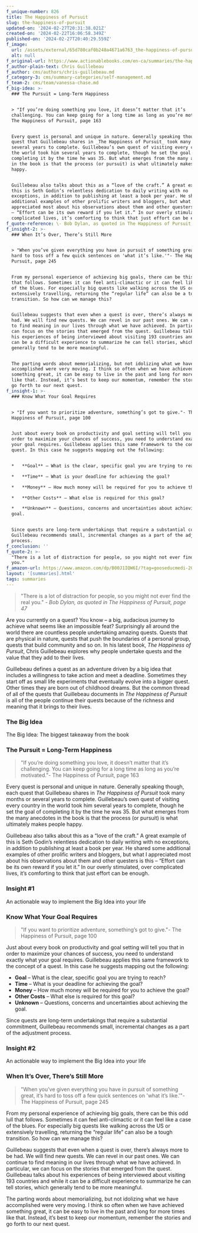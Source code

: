 ```yaml
---
f_unique-number: 826
title: The Happiness of Pursuit
slug: the-happiness-of-pursuit
updated-on: '2024-02-27T20:31:38.021Z'
created-on: '2024-02-22T16:06:58.349Z'
published-on: '2024-02-27T20:40:29.559Z'
f_image:
  url: /assets/external/65d780caf0b248a4671a6763_the-happiness-of-pursuit.jpeg
  alt: null
f_original-url: https://www.actionablebooks.com/en-ca/summaries/the-happiness-of-pursuit/
f_author-plain-text: Chris Guillebeau
f_author: cms/authors/chris-guillebeau.md
f_category-3: cms/summary-categories/self-management.md
f_team-2: cms/team/vanessa-chase.md
f_big-idea: >-
  ### The Pursuit = Long-Term Happiness


  > "If you’re doing something you love, it doesn’t matter that it’s
  challenging. You can keep going for a long time as long as you’re motivated."-
  The Happiness of Pursuit, page 163


  Every quest is personal and unique in nature. Generally speaking though, each
  quest that Guillebeau shares in _The Happiness of Pursuit_ took many months or
  several years to complete. Guillebeau’s own quest of visiting every country in
  the world took him several years to complete, though he set the goal of
  completing it by the time he was 35. But what emerges from the many anecdotes
  in the book is that the process (or pursuit) is what ultimately makes people
  happy.


  Guillebeau also talks about this as a “love of the craft.” A great example of
  this is Seth Godin’s relentless dedication to daily writing with no
  exceptions, in addition to publishing at least a book per year. He shared some
  additional examples of other prolific writers and bloggers, but what I
  appreciated most about his observations about them and other questers is this
  – “Effort can be its own reward if you let it.” In our overly stimulated, over
  complicated lives, it’s comforting to think that just effort can be enough.
f_quote-reference: \- Bob Dylan, as quoted in The Happiness of Pursuit, page 47
f_insight-2: >-
  ### When It’s Over, There’s Still More


  > "When you’ve given everything you have in pursuit of something great, it’s
  hard to toss off a few quick sentences on 'what it’s like.'"- The Happiness of
  Pursuit, page 245


  From my personal experience of achieving big goals, there can be this odd lull
  that follows. Sometimes it can feel anti-climactic or it can feel like a case
  of the blues. For especially big quests like walking across the US or
  extensively travelling, returning the “regular life” can also be a tough
  transition. So how can we manage this?


  Guillebeau suggests that even when a quest is over, there’s always more to be
  had. We will find new quests. We can revel in our past ones. We can continue
  to find meaning in our lives through what we have achieved. In particular, we
  can focus on the stories that emerged from the quest. Guillebeau talks about
  his experiences of being interviewed about visiting 193 countries and while it
  can be a difficult experience to summarize he can tell stories, which
  generally tend to be more meaningful.


  The parting words about memorializing, but not idolizing what we have
  accomplished were very moving. I think so often when we have achieved
  something great, it can be easy to live in the past and long for more times
  like that. Instead, it’s best to keep our momentum, remember the stories and
  go forth to our next quest.
f_insight-1: >-
  ### Know What Your Goal Requires


  > "If you want to prioritize adventure, something’s got to give."- The
  Happiness of Pursuit, page 100


  Just about every book on productivity and goal setting will tell you that in
  order to maximize your chances of success, you need to understand exactly what
  your goal requires. Guillebeau applies this same framework to the concept of a
  quest. In this case he suggests mapping out the following:


  *   **Goal** – What is the clear, specific goal you are trying to reach?

  *   **Time** – What is your deadline for achieving the goal?

  *   **Money** – How much money will be required for you to achieve the goal?

  *   **Other Costs** – What else is required for this goal?

  *   **Unknown** – Questions, concerns and uncertainties about achieving the
  goal.


  Since quests are long-term undertakings that require a substantial commitment,
  Guillebeau recommends small, incremental changes as a part of the adjustment
  process.
f_conclusion: ''
f_quote-2: >-
  "There is a lot of distraction for people, so you might not ever find the real
  you."
f_amazon-url: https://www.amazon.com/dp/B00J1IQW6I/?tag=gooseducmedi-20
layout: '[summaries].html'
tags: summaries
---
```


> "There is a lot of distraction for people, so you might not ever find the real you." _\- Bob Dylan, as quoted in The Happiness of Pursuit, page 47_

Are you currently on a quest? You know – a big, audacious journey to achieve what seems like an impossible feat? Surprisingly all around the world there are countless people undertaking amazing quests. Quests that are physical in nature, quests that push the boundaries of a personal group, quests that build community and so on. In his latest book, _The Happiness of Pursuit_, Chris Guillebeau explores why people undertake quests and the value that they add to their lives.

Guillebeau defines a quest as an adventure driven by a big idea that includes a willingness to take action and meet a deadline. Sometimes they start off as small life experiments that eventually evolve into a bigger quest. Other times they are born out of childhood dreams. But the common thread of all of the quests that Guillebeau documents in _The Happiness of Pursuit_ is all of the people continue their quests because of the richness and meaning that it brings to their lives.

### The Big Idea

The Big Idea: The biggest takeaway from the book

### The Pursuit = Long-Term Happiness

> "If you’re doing something you love, it doesn’t matter that it’s challenging. You can keep going for a long time as long as you’re motivated."- The Happiness of Pursuit, page 163

Every quest is personal and unique in nature. Generally speaking though, each quest that Guillebeau shares in _The Happiness of Pursuit_ took many months or several years to complete. Guillebeau’s own quest of visiting every country in the world took him several years to complete, though he set the goal of completing it by the time he was 35. But what emerges from the many anecdotes in the book is that the process (or pursuit) is what ultimately makes people happy.

Guillebeau also talks about this as a “love of the craft.” A great example of this is Seth Godin’s relentless dedication to daily writing with no exceptions, in addition to publishing at least a book per year. He shared some additional examples of other prolific writers and bloggers, but what I appreciated most about his observations about them and other questers is this – “Effort can be its own reward if you let it.” In our overly stimulated, over complicated lives, it’s comforting to think that just effort can be enough.

### Insight #1

An actionable way to implement the Big Idea into your life

### Know What Your Goal Requires

> "If you want to prioritize adventure, something’s got to give."- The Happiness of Pursuit, page 100

Just about every book on productivity and goal setting will tell you that in order to maximize your chances of success, you need to understand exactly what your goal requires. Guillebeau applies this same framework to the concept of a quest. In this case he suggests mapping out the following:

*   **Goal** – What is the clear, specific goal you are trying to reach?
*   **Time** – What is your deadline for achieving the goal?
*   **Money** – How much money will be required for you to achieve the goal?
*   **Other Costs** – What else is required for this goal?
*   **Unknown** – Questions, concerns and uncertainties about achieving the goal.

Since quests are long-term undertakings that require a substantial commitment, Guillebeau recommends small, incremental changes as a part of the adjustment process.

### Insight #2

An actionable way to implement the Big Idea into your life

### When It’s Over, There’s Still More

> "When you’ve given everything you have in pursuit of something great, it’s hard to toss off a few quick sentences on 'what it’s like.'"- The Happiness of Pursuit, page 245

From my personal experience of achieving big goals, there can be this odd lull that follows. Sometimes it can feel anti-climactic or it can feel like a case of the blues. For especially big quests like walking across the US or extensively travelling, returning the “regular life” can also be a tough transition. So how can we manage this?

Guillebeau suggests that even when a quest is over, there’s always more to be had. We will find new quests. We can revel in our past ones. We can continue to find meaning in our lives through what we have achieved. In particular, we can focus on the stories that emerged from the quest. Guillebeau talks about his experiences of being interviewed about visiting 193 countries and while it can be a difficult experience to summarize he can tell stories, which generally tend to be more meaningful.

The parting words about memorializing, but not idolizing what we have accomplished were very moving. I think so often when we have achieved something great, it can be easy to live in the past and long for more times like that. Instead, it’s best to keep our momentum, remember the stories and go forth to our next quest.
